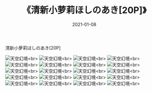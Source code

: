 ﻿---
layout: post
title: 《清新小萝莉ほしのあき[20P]》
date: 2021-01-08
img: http://photo.orgx.cf/性感/2021/清新小萝莉ほしのあき[20P]/000.jpg
tags: [美女,性感,泳衣]
---

清新小萝莉ほしのあき[20P]



![天空幻境](http://photo.orgx.cf/性感/2021/清新小萝莉ほしのあき[20P]/001.jpg''天空幻境'')<br>
![天空幻境](http://photo.orgx.cf/性感/2021/清新小萝莉ほしのあき[20P]/002.jpg''天空幻境'')<br>
![天空幻境](http://photo.orgx.cf/性感/2021/清新小萝莉ほしのあき[20P]/003.jpg''天空幻境'')<br>
![天空幻境](http://photo.orgx.cf/性感/2021/清新小萝莉ほしのあき[20P]/004.jpg''天空幻境'')<br>
![天空幻境](http://photo.orgx.cf/性感/2021/清新小萝莉ほしのあき[20P]/005.jpg''天空幻境'')<br>
![天空幻境](http://photo.orgx.cf/性感/2021/清新小萝莉ほしのあき[20P]/006.jpg''天空幻境'')<br>
![天空幻境](http://photo.orgx.cf/性感/2021/清新小萝莉ほしのあき[20P]/007.jpg''天空幻境'')<br>
![天空幻境](http://photo.orgx.cf/性感/2021/清新小萝莉ほしのあき[20P]/008.jpg''天空幻境'')<br>
![天空幻境](http://photo.orgx.cf/性感/2021/清新小萝莉ほしのあき[20P]/009.jpg''天空幻境'')<br>
![天空幻境](http://photo.orgx.cf/性感/2021/清新小萝莉ほしのあき[20P]/010.jpg''天空幻境'')<br>
![天空幻境](http://photo.orgx.cf/性感/2021/清新小萝莉ほしのあき[20P]/011.jpg''天空幻境'')<br>
![天空幻境](http://photo.orgx.cf/性感/2021/清新小萝莉ほしのあき[20P]/012.jpg''天空幻境'')<br>
![天空幻境](http://photo.orgx.cf/性感/2021/清新小萝莉ほしのあき[20P]/013.jpg''天空幻境'')<br>
![天空幻境](http://photo.orgx.cf/性感/2021/清新小萝莉ほしのあき[20P]/014.jpg''天空幻境'')<br>
![天空幻境](http://photo.orgx.cf/性感/2021/清新小萝莉ほしのあき[20P]/015.jpg''天空幻境'')<br>
![天空幻境](http://photo.orgx.cf/性感/2021/清新小萝莉ほしのあき[20P]/016.jpg''天空幻境'')<br>
![天空幻境](http://photo.orgx.cf/性感/2021/清新小萝莉ほしのあき[20P]/017.jpg''天空幻境'')<br>
![天空幻境](http://photo.orgx.cf/性感/2021/清新小萝莉ほしのあき[20P]/018.jpg''天空幻境'')<br>
![天空幻境](http://photo.orgx.cf/性感/2021/清新小萝莉ほしのあき[20P]/019.jpg''天空幻境'')<br>
![天空幻境](http://photo.orgx.cf/性感/2021/清新小萝莉ほしのあき[20P]/020.jpg''天空幻境'')<br>